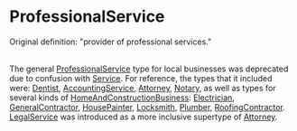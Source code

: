 # ProfessionalService

Original definition: "provider of professional services."<br/><br/>

The general <a class="localLink" href="http://schema.org/ProfessionalService">ProfessionalService</a> type for local businesses was deprecated due to confusion with <a class="localLink" href="http://schema.org/Service">Service</a>. For reference, the types that it included were: <a class="localLink" href="http://schema.org/Dentist">Dentist</a>,
<a class="localLink" href="http://schema.org/AccountingService">AccountingService</a>, <a class="localLink" href="http://schema.org/Attorney">Attorney</a>, <a class="localLink" href="http://schema.org/Notary">Notary</a>, as well as types for several kinds of <a class="localLink" href="http://schema.org/HomeAndConstructionBusiness">HomeAndConstructionBusiness</a>: <a class="localLink" href="http://schema.org/Electrician">Electrician</a>, <a class="localLink" href="http://schema.org/GeneralContractor">GeneralContractor</a>,
<a class="localLink" href="http://schema.org/HousePainter">HousePainter</a>, <a class="localLink" href="http://schema.org/Locksmith">Locksmith</a>, <a class="localLink" href="http://schema.org/Plumber">Plumber</a>, <a class="localLink" href="http://schema.org/RoofingContractor">RoofingContractor</a>. <a class="localLink" href="http://schema.org/LegalService">LegalService</a> was introduced as a more inclusive supertype of <a class="localLink" href="http://schema.org/Attorney">Attorney</a>.
